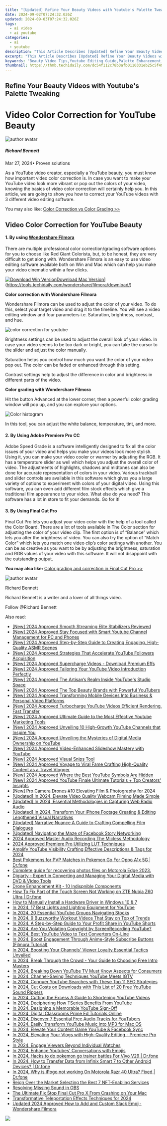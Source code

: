 ```yaml
---
title: "[Updated] Refine Your Beauty Videos with Youtube's Palette Tweaking"
date: 2024-09-02T07:24:32.026Z
updated: 2024-09-03T07:24:32.026Z
tags:
  - ai video
  - ai youtube
categories:
  - ai
  - youtube
description: "This Article Describes [Updated] Refine Your Beauty Videos with Youtube's Palette Tweaking"
excerpt: "This Article Describes [Updated] Refine Your Beauty Videos with Youtube's Palette Tweaking"
keywords: "Beauty Video Tips,Youtube Editing Guide,Palette Enhancement,YouTube Makeup Techniques,Vlog Aesthetics Upgrade,Creative Beauty Videos,Professional Youtube Edit"
thumbnail: https://thmb.techidaily.com/dc54f112c78b3afb0110331eb25c5f493a4d3b2149d6ee352dfe8394d4845198.jpg
---
```


## Refine Your Beauty Videos with Youtube's Palette Tweaking

# Video Color Correction for YouTube Beauty

![author avatar](https://images.wondershare.com/filmora/article-images/richard-bennett.jpg)

##### Richard Bennett

 Mar 27, 2024• Proven solutions

As a YouTube video creator, especially a YouTube beauty, you must know how important video color correction is. In case you want to make your YouTube video look more vibrant or pop out the colors of your video, knowing the basics of video color correction will certainly help you. In this article, we are going to show you how to correct your YouTube videos with 3 different video editing software.

You may also like: [Color Correction vs Color Grading >>](https://tools.techidaily.com/wondershare/filmora/download/)

## Video Color Correction for YouTube Beauty

#### 1\.  By using [Wondershare Filmora](https://tools.techidaily.com/wondershare/filmora/download/)

There are multiple professional color correction/grading software options for you to choose like Red Giant Colorista, but, to be honest, they are very difficult to get along with. Wondershare Filmora is an easy to use video editing software available both on Win and Mac which can help you make your video cinematic within a few clicks.

[![Download Win Version](https://images.wondershare.com/filmora/guide/download-btn-win.jpg)](https://tools.techidaily.com/wondershare/filmora/download/)[Download Mac Version](https://images.wondershare.com/filmora/guide/download-btn-mac.jpg)](https://tools.techidaily.com/wondershare/filmora/download/)

**Color correction with Wondershare Filmora**

Wondershare Filmora can be used to adjust the color of your video. To do this, select your target video and drag it to the timeline. You will see a video editing window and four parameters i.e. Saturation, brightness, contrast, and hue.

![color correction for youtube](https://images.wondershare.com/filmora/article-images/color-correction-vs-color-grading-1.jpg)

Brightness settings can be used to adjust the overall look of your video. In case your video seems to be too dark or bright, you can take the cursor to the slider and adjust the color manually.

Saturation helps you control how much you want the color of your video pop out. The color can be faded or enhanced through this setting.

Contrast settings help to adjust the difference in color and brightness in different parts of the video.

**Color grading with Wondershare Filmora**

Hit the button Advanced at the lower corner, then a powerful color grading window will pop up, and you can explore your options.

![Color histogram](https://images.wondershare.com/filmora/article-images/color-correction-vs-color-grading-3.jpg)

In this tool, you can adjust the white balance, temperature, tint, and more.

#### 2\.  By Using Adobe Premiere Pro CC

Adobe Speed Grade is a software intelligently designed to fix all the color issues of your video and helps you make your videos look more stylish. Using it, you can make your video cooler or warmer by adjusting the RGB. It has a temperature slider as well which helps you adjust the overall color of video. The adjustments of highlights, shadows and midtones can also be done for accurate representation of colors in your video. Various trackball and slider controls are available in this software which gives you a large variety of options to experiment with colors of your digital video. Using this software, you can even add different film stock effects which give a traditional film appearance to your video. What else do you need? This software has a lot in store to fit your demands. Go for it!

#### 3\.  By Using Final Cut Pro

Final Cut Pro lets you adjust your video color with the help of a tool called the Color Board. There are a lot of tools available in The Color section for adjusting the color of your video clip. The first option is of “Balance” which lets you alter the brightness of video. You can also try the option of “Match Color” which lets you match one video clip’s color settings with another. You can be as creative as you want to be by adjusting the brightness, saturation and RGB values of your video with this software. It will not disappoint with the outstanding output.

**You may also like:** [Color grading and correction in Final Cut Pro >>](https://tools.techidaily.com/wondershare/filmora/download/)

![author avatar](https://images.wondershare.com/filmora/article-images/richard-bennett.jpg)

Richard Bennett

Richard Bennett is a writer and a lover of all things video.

Follow @Richard Bennett


<ins class="adsbygoogle"
     style="display:block"
     data-ad-format="autorelaxed"
     data-ad-client="ca-pub-7571918770474297"
     data-ad-slot="1223367746"></ins>



<ins class="adsbygoogle"
     style="display:block"
     data-ad-client="ca-pub-7571918770474297"
     data-ad-slot="8358498916"
     data-ad-format="auto"
     data-full-width-responsive="true"></ins>

<span class="atpl-alsoreadstyle">Also read:</span>
<div><ul>
<li><a href="https://youtube-blog.techidaily.com/024-approved-smooth-streaming-elite-stabilizers-reviewed/"><u>[New] 2024 Approved  Smooth Streaming  Elite Stabilizers Reviewed</u></a></li>
<li><a href="https://youtube-blog.techidaily.com/024-approved-stay-focused-with-smart-youtube-channel-management-for-pc-and-phones/"><u>[New] 2024 Approved  Stay Focused with Smart Youtube Channel Management for PC and Phones</u></a></li>
<li><a href="https://youtube-blog.techidaily.com/024-approved-step-by-step-guide-to-creating-engaging-high-quality-asmr-scenes/"><u>[New] 2024 Approved  Step-by-Step Guide to Creating Engaging, High-Quality ASMR Scenes</u></a></li>
<li><a href="https://youtube-blog.techidaily.com/024-approved-strategies-that-accelerate-youtube-followers-acquisition/"><u>[New] 2024 Approved  Strategies That Accelerate YouTube Followers Acquisition</u></a></li>
<li><a href="https://youtube-blog.techidaily.com/024-approved-supercharge-videos-download-premium-effs/"><u>[New] 2024 Approved  Supercharge Videos - Download Premium Effs</u></a></li>
<li><a href="https://youtube-blog.techidaily.com/024-approved-tailoring-your-youtube-video-introduction-perfectly/"><u>[New] 2024 Approved  Tailoring Your YouTube Video Introduction Perfectly</u></a></li>
<li><a href="https://youtube-tips.techidaily.com/024-approved-the-artisans-realm-inside-youtubes-studio-space/"><u>[New] 2024 Approved  The Artisan’s Realm  Inside YouTube's Studio Space</u></a></li>
<li><a href="https://youtube-blog.techidaily.com/024-approved-the-top-beauty-brands-with-powerful-youtubers/"><u>[New] 2024 Approved  The Top Beauty Brands with Powerful YouTubers</u></a></li>
<li><a href="https://youtube-blog.techidaily.com/024-approved-transforming-mobile-devices-into-business-and-personal-video-platforms/"><u>[New] 2024 Approved  Transforming Mobile Devices Into Business & Personal Video Platforms</u></a></li>
<li><a href="https://youtube-blog.techidaily.com/024-approved-turbocharge-youtube-videos-efficient-rendering-fast-transfer/"><u>[New] 2024 Approved  Turbocharge YouTube Videos  Efficient Rendering, Fast Transfer</u></a></li>
<li><a href="https://youtube-blog.techidaily.com/024-approved-ultimate-guide-to-the-most-effective-youtube-marketing-tools/"><u>[New] 2024 Approved  Ultimate Guide to the Most Effective Youtube Marketing Tools</u></a></li>
<li><a href="https://youtube-blog.techidaily.com/024-approved-unveiling-10-high-growth-youtube-channels-that-inspire-you/"><u>[New] 2024 Approved  Unveiling 10 High-Growth YouTube Channels that Inspire You</u></a></li>
<li><a href="https://youtube-blog.techidaily.com/024-approved-unveiling-the-mysteries-of-digital-media-ownership-on-youtube/"><u>[New] 2024 Approved  Unveiling the Mysteries of Digital Media Ownership on YouTube</u></a></li>
<li><a href="https://youtube-blog.techidaily.com/024-approved-video-enhanced-slideshow-mastery-with-youtube/"><u>[New] 2024 Approved  Video-Enhanced Slideshow Mastery with YouTube</u></a></li>
<li><a href="https://youtube-blog.techidaily.com/024-approved-visual-snips-tool/"><u>[New] 2024 Approved  Visual Snips Tool</u></a></li>
<li><a href="https://youtube-blog.techidaily.com/024-approved-voyage-to-viral-fame-crafting-high-quality-content-as-a-travel-vlogger/"><u>[New] 2024 Approved  Voyage to Viral Fame  Crafting High-Quality Content as a Travel Vlogger</u></a></li>
<li><a href="https://youtube-blog.techidaily.com/024-approved-where-the-best-youtube-symbols-are-hidden/"><u>[New] 2024 Approved  Where the Best YouTube Symbols Are Hidden</u></a></li>
<li><a href="https://youtube-blog.techidaily.com/024-approved-youtube-finale-ultimate-tutorials-plus-top-creators-insights/"><u>[New] 2024 Approved  YouTube Finale  Ultimate Tutorials + Top Creators' Insights</u></a></li>
<li><a href="https://fox-direct.techidaily.com/new-pro-camera-drones-10-elevating-film-and-photography-for-2024/"><u>[New] Pro Camera Drones #10  Elevating Film & Photography for 2024</u></a></li>
<li><a href="https://visual-screen-recording.techidaily.com/updated-in-2024-elevate-video-quality-webcam-filming-made-simple/"><u>[Updated] In 2024, Elevate Video Quality  Webcam Filming Made Simple</u></a></li>
<li><a href="https://screen-capture.techidaily.com/updated-in-2024-essential-methodologies-in-capturing-web-radio-audio/"><u>[Updated] In 2024, Essential Methodologies in Capturing Web Radio Audio</u></a></li>
<li><a href="https://fox-http.techidaily.com/updated-in-2024-transform-your-iphone-footage-creating-and-editing-lengthened-visual-narratives/"><u>[Updated] In 2024, Transform Your iPhone Footage  Creating & Editing Lengthened Visual Narratives</u></a></li>
<li><a href="https://fox-blue.techidaily.com/updated-narrative-nuance-a-guide-to-crafting-compelling-film-dialogues/"><u>[Updated] Narrative Nuance  A Guide to Crafting Compelling Film Dialogues</u></a></li>
<li><a href="https://facebook-videos.techidaily.com/updated-navigating-the-maze-of-facebook-story-networking/"><u>[Updated] Navigating the Maze of Facebook Story Networking</u></a></li>
<li><a href="https://youtube-stream.techidaily.com/2024-approved-master-audio-recording-the-micless-methodology/"><u>2024 Approved  Master Audio Recording  The Micless Methodology</u></a></li>
<li><a href="https://article-knowledge.techidaily.com/2024-approved-premiere-pro-utilizing-lut-techniques/"><u>2024 Approved  Premiere Pro  Utilizing LUT Techniques</u></a></li>
<li><a href="https://youtube-clips.techidaily.com/amplify-youtube-visibility-crafting-effective-descriptions-and-tags-for-2024/"><u>Amplify YouTube Visibility  Crafting Effective Descriptions & Tags for 2024</u></a></li>
<li><a href="https://android-pokemon-go.techidaily.com/best-pokemons-for-pvp-matches-in-pokemon-go-for-oppo-a1x-5g-drfone-by-drfone-virtual-android/"><u>Best Pokemons for PVP Matches in Pokemon Go For Oppo A1x 5G | Dr.fone</u></a></li>
<li><a href="https://phone-solutions.techidaily.com/complete-guide-for-recovering-photos-files-on-motorola-edge-2023-by-fonelab-android-recover-photos/"><u>Complete guide for recovering photos files on Motorola Edge 2023.</u></a></li>
<li><a href="https://some-approaches.techidaily.com/digiarty-expert-in-converting-and-managing-your-digital-media-with-dvd-and-video-tools/"><u>Digiarty - Expert in Converting and Managing Your Digital Media with DVD & Video Tools</u></a></li>
<li><a href="https://extra-information.techidaily.com/drone-enhancement-kit-10-indispnible-components/"><u>Drone Enhancement Kit - 10 Indispnible Components</u></a></li>
<li><a href="https://howto.techidaily.com/how-to-fix-part-of-the-touch-screen-not-working-on-zte-nubia-z60-ultra-drfone-by-drfone-fix-android-problems-fix-android-problems/"><u>How To Fix Part of the Touch Screen Not Working on ZTE Nubia Z60 Ultra | Dr.fone</u></a></li>
<li><a href="https://blog-min.techidaily.com/how-to-manually-install-a-hardware-driver-in-windows-10-and-7-by-drivereasy-guide/"><u>How to Manually Install a Hardware Driver in Windows 10 & 7</u></a></li>
<li><a href="https://youtube-blog.techidaily.com/24-17-best-lights-and-lighting-equipment-for-youtube/"><u>In 2024, 17 Best Lights and Lighting Equipment for YouTube</u></a></li>
<li><a href="https://youtube-blog.techidaily.com/24-20-essential-youtube-groups-navigating-stocks/"><u>In 2024, 20 Essential YouTube Groups Navigating Stocks</u></a></li>
<li><a href="https://youtube-blog.techidaily.com/24-9-buzzworthy-workout-videos-that-stay-on-top-of-trends/"><u>In 2024, 9 Buzzworthy Workout Videos That Stay on Top of Trends</u></a></li>
<li><a href="https://youtube-blog.techidaily.com/24-a-step-by-step-guide-to-your-profit-share-in-youtube-shorts/"><u>In 2024, A Step-by-Step Guide to Your Profit Share in YouTube Shorts</u></a></li>
<li><a href="https://youtube-blog.techidaily.com/24-are-you-violating-copyright-by-screenrecording-youtube/"><u>In 2024, Are You Violating Copyright by ScreenRecording YouTube?</u></a></li>
<li><a href="https://youtube-blog.techidaily.com/24-best-youtube-video-to-text-converters-on-line/"><u>In 2024, Best YouTube Video to Text Converters On-Line</u></a></li>
<li><a href="https://youtube-blog.techidaily.com/24-boost-engagement-through-anime-style-subscribe-buttons-filmora-tutorial/"><u>In 2024, Boost Engagement Through Anime-Style Subscribe Buttons (Filmora Tutorial)</u></a></li>
<li><a href="https://youtube-blog.techidaily.com/24-boosting-your-channels-viewer-loyalty-essential-tactics-unveiled/"><u>In 2024, Boosting Your Channels' Viewer Loyalty  Essential Tactics Unveiled</u></a></li>
<li><a href="https://youtube-blog.techidaily.com/24-break-through-the-crowd-your-guide-to-choosing-free-intro-masters/"><u>In 2024, Break Through the Crowd - Your Guide to Choosing Free Intro Masters</u></a></li>
<li><a href="https://youtube-blog.techidaily.com/24-breaking-down-youtube-tv-must-know-aspects-for-consumers/"><u>In 2024, Breaking Down YouTube TV  Must Know Aspects for Consumers</u></a></li>
<li><a href="https://youtube-blog.techidaily.com/24-channel-saving-techniques-youtube-meets-igtv/"><u>In 2024, Channel-Saving Techniques  YouTube Meets IGTV</u></a></li>
<li><a href="https://youtube-blog.techidaily.com/24-conquer-youtube-searches-with-these-top-11-seo-strategies/"><u>In 2024, Conquer YouTube Searches with These Top 11 SEO Strategies</u></a></li>
<li><a href="https://youtube-blog.techidaily.com/24-cut-costs-on-downloads-with-this-list-of-20-free-youtube-sound-rippers/"><u>In 2024, Cut Costs on Downloads with This List of 20 Free YouTube Sound Rippers</u></a></li>
<li><a href="https://youtube-blog.techidaily.com/24-cutting-the-excess-a-guide-to-shortening-youtube-videos/"><u>In 2024, Cutting the Excess  A Guide to Shortening YouTube Videos</u></a></li>
<li><a href="https://youtube-blog.techidaily.com/24-deciphering-how-tseries-benefits-from-youtube/"><u>In 2024, Deciphering How TSeries Benefits From YouTube</u></a></li>
<li><a href="https://youtube-blog.techidaily.com/24-designing-a-memorable-youtube-sign-off/"><u>In 2024, Designing a Memorable YouTube Sign-Off</u></a></li>
<li><a href="https://youtube-blog.techidaily.com/24-digital-classrooms-prime-ed-tutorials-online/"><u>In 2024, Digital Classrooms  Prime Ed Tutorials Online</u></a></li>
<li><a href="https://youtube-blog.techidaily.com/24-discover-7-essential-free-audio-tracks-for-youtubers/"><u>In 2024, Discover 7 Essential Free Audio Tracks for YouTubers</u></a></li>
<li><a href="https://youtube-blog.techidaily.com/24-easily-transform-youtube-music-into-mp3-for-mac-os/"><u>In 2024, Easily Transform YouTube Music Into MP3 for Mac OS</u></a></li>
<li><a href="https://facebook-video-files.techidaily.com/in-2024-elevate-your-content-game-youtube-and-facebook-sync/"><u>In 2024, Elevate Your Content Game  YouTube & Facebook Sync</u></a></li>
<li><a href="https://youtube-blog.techidaily.com/24-elevating-your-vlogs-with-high-quality-editing-premiere-pro-style/"><u>In 2024, Elevating Your Vlogs with High-Quality Editing - Premiere Pro Style</u></a></li>
<li><a href="https://youtube-blog.techidaily.com/24-engage-viewers-beyond-individual-watches/"><u>In 2024, Engage Viewers Beyond Individual Watches</u></a></li>
<li><a href="https://youtube-blog.techidaily.com/24-enhance-youtubes-conversations-with-emojis/"><u>In 2024, Enhance Youtubes' Conversations with Emojis</u></a></li>
<li><a href="https://change-location.techidaily.com/in-2024-hacks-to-do-pokemon-go-trainer-battles-for-vivo-v29-drfone-by-drfone-virtual-android/"><u>In 2024, Hacks to do pokemon go trainer battles For Vivo V29 | Dr.fone</u></a></li>
<li><a href="https://android-transfer.techidaily.com/in-2024-how-to-transfer-data-from-infinix-smart-7-to-other-android-devices-drfone-by-drfone-transfer-from-android-transfer-from-android/"><u>In 2024, How to Transfer Data from Infinix Smart 7 to Other Android Devices? | Dr.fone</u></a></li>
<li><a href="https://android-pokemon-go.techidaily.com/in-2024-why-is-ipogo-not-working-on-motorola-razr-40-ultra-fixed-drfone-by-drfone-virtual-android/"><u>In 2024, Why is iPogo not working On Motorola Razr 40 Ultra? Fixed | Dr.fone</u></a></li>
<li><a href="https://extra-lessons.techidaily.com/reign-over-the-market-selecting-the-best-7-nft-enabling-services/"><u>Reign Over the Market  Selecting the Best 7 NFT-Enabling Services</u></a></li>
<li><a href="https://screen-recording.techidaily.com/resolving-missing-sound-in-obs/"><u>Resolving Missing Sound in OBS</u></a></li>
<li><a href="https://video-ai-editor.techidaily.com/the-ultimate-fix-stop-final-cut-pro-x-from-crashing-on-your-mac/"><u>The Ultimate Fix Stop Final Cut Pro X From Crashing on Your Mac</u></a></li>
<li><a href="https://some-guidance.techidaily.com/transformative-teleportation-effects-techniques-for-2024/"><u>Transformative Teleportation Effects Techniques for 2024</u></a></li>
<li><a href="https://meme-emoji.techidaily.com/updated-2024-approved-how-to-add-and-custom-slack-emoji-wondershare-filmora/"><u>Updated 2024 Approved How to Add and Custom Slack Emoji-Wondershare Filmora</u></a></li>
</ul></div>

<!-- affiliate ads begin -->
<a href="https://shop.copernic.com/order/checkout.php?PRODS=41033091&QTY=1&AFFILIATE=108875&CART=1"><img src="https://secure.2checkout.com/images/merchant/8d30aa96e72440759f74bd2306c1fa3d/Copernic-2023-Affiliate-728x90-Advanced.png" border="0"></a>
<!-- affiliate ads end -->